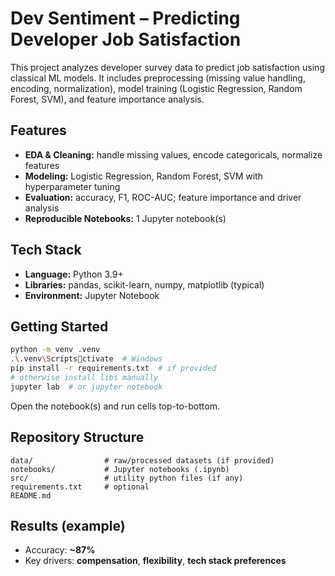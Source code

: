# Dev Sentiment – Predicting Developer Job Satisfaction

This project analyzes developer survey data to predict job satisfaction using classical ML models. It includes preprocessing (missing value handling, encoding, normalization), model training (Logistic Regression, Random Forest, SVM), and feature importance analysis.

## Features
- **EDA & Cleaning:** handle missing values, encode categoricals, normalize features
- **Modeling:** Logistic Regression, Random Forest, SVM with hyperparameter tuning
- **Evaluation:** accuracy, F1, ROC-AUC; feature importance and driver analysis
- **Reproducible Notebooks:** 1 Jupyter notebook(s)

## Tech Stack
- **Language:** Python 3.9+
- **Libraries:** pandas, scikit-learn, numpy, matplotlib (typical)
- **Environment:** Jupyter Notebook

## Getting Started
```bash
python -m venv .venv
.\.venv\Scriptsctivate  # Windows
pip install -r requirements.txt  # if provided
# otherwise install libs manually
jupyter lab  # or jupyter notebook
```
Open the notebook(s) and run cells top-to-bottom.

## Repository Structure
```
data/                # raw/processed datasets (if provided)
notebooks/           # Jupyter notebooks (.ipynb)
src/                 # utility python files (if any)
requirements.txt     # optional
README.md
```

## Results (example)
- Accuracy: **~87%**
- Key drivers: **compensation**, **flexibility**, **tech stack preferences**
